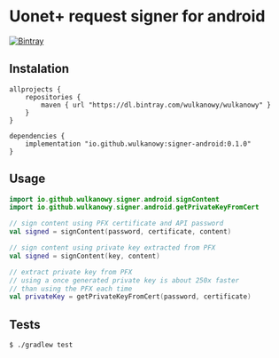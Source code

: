 # Uonet+ request signer for android

[![Bintray](https://img.shields.io/bintray/v/wulkanowy/wulkanowy/signer-android.svg?style=flat-square)](https://bintray.com/wulkanowy/wulkanowy/signer-android)

## Instalation

```grovy
allprojects {
    repositories {
        maven { url "https://dl.bintray.com/wulkanowy/wulkanowy" }
    }
}

dependencies {
    implementation "io.github.wulkanowy:signer-android:0.1.0"
}
```

## Usage

```kotlin
import io.github.wulkanowy.signer.android.signContent
import io.github.wulkanowy.signer.android.getPrivateKeyFromCert

// sign content using PFX certificate and API password
val signed = signContent(password, certificate, content)

// sign content using private key extracted from PFX
val signed = signContent(key, content)

// extract private key from PFX
// using a once generated private key is about 250x faster
// than using the PFX each time
val privateKey = getPrivateKeyFromCert(password, certificate)
```

## Tests

```bash
$ ./gradlew test
```
